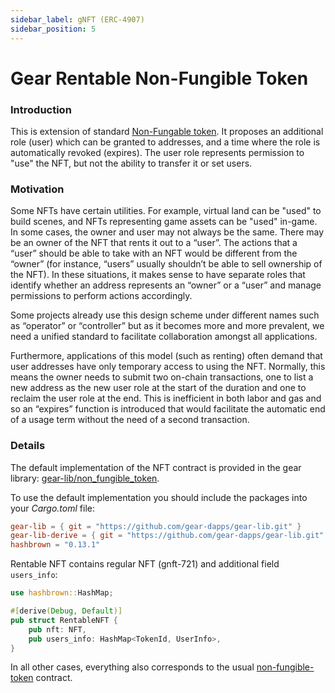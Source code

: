 ```yaml
---
sidebar_label: gNFT (ERC-4907)
sidebar_position: 5
---
```


# Gear Rentable Non-Fungible Token

### Introduction
This is extension of standard [Non-Fungable token](./gnft-721). It proposes an additional role (user) which can be granted to addresses, and a time where the role is automatically revoked (expires). The user role represents permission to "use" the NFT, but not the ability to transfer it or set users.

### Motivation

Some NFTs have certain utilities. For example, virtual land can be "used" to build scenes, and NFTs representing game assets can be "used" in-game. In some cases, the owner and user may not always be the same. There may be an owner of the NFT that rents it out to a “user”. The actions that a “user” should be able to take with an NFT would be different from the “owner” (for instance, “users” usually shouldn’t be able to sell ownership of the NFT).  In these situations, it makes sense to have separate roles that identify whether an address represents an “owner” or a “user” and manage permissions to perform actions accordingly.

Some projects already use this design scheme under different names such as “operator” or “controller” but as it becomes more and more prevalent, we need a unified standard to facilitate collaboration amongst all applications.

Furthermore, applications of this model (such as renting) often demand that user addresses have only temporary access to using the NFT. Normally, this means the owner needs to submit two on-chain transactions, one to list a new address as the new user role at the start of the duration and one to reclaim the user role at the end. This is inefficient in both labor and gas and so an “expires” function is introduced that would facilitate the automatic end of a usage term without the need of a second transaction.

### Details

The default implementation of the NFT contract is provided in the gear library: [gear-lib/non_fungible_token](https://github.com/gear-dapps/gear-lib/tree/master/lib/src/non_fungible_token).

To use the default implementation you should include the packages into your *Cargo.toml* file:

```toml
gear-lib = { git = "https://github.com/gear-dapps/gear-lib.git" }
gear-lib-derive = { git = "https://github.com/gear-dapps/gear-lib.git" }
hashbrown = "0.13.1"
```

Rentable NFT contains regular NFT (gnft-721) and additional field  `users_info`:

```rust
use hashbrown::HashMap;

#[derive(Debug, Default)]
pub struct RentableNFT {
    pub nft: NFT,
    pub users_info: HashMap<TokenId, UserInfo>,
}
```
In all other cases, everything also corresponds to the usual [non-fungible-token](./gnft-721) contract.
